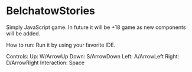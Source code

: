 # BelchatowStories

Simply JavaScript game. In future it will be +18 game as new components will be added.

How to run:
Run it by using your favorite IDE.

Controls:
Up: W/ArrowUp
Down: S/ArrowDown
Left: A/ArrowLeft
Right: D/ArrowRight
Interaction: Space
